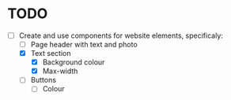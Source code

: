 # TODO

- [ ] Create and use components for website elements, specificaly:
    - [ ] Page header with text and photo
    - [x] Text section
        - [x] Background colour
        - [x] Max-width
    - [ ] Buttons
        - [ ] Colour